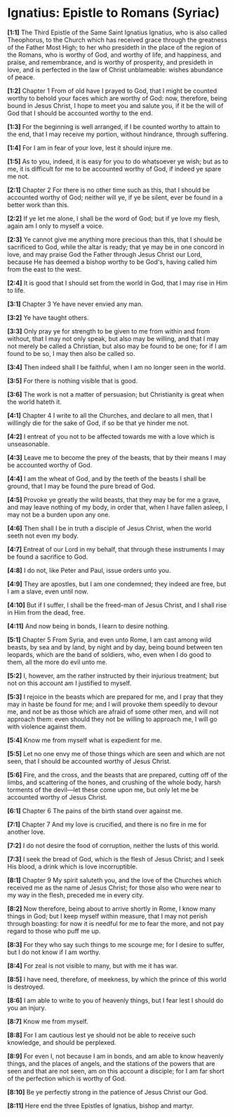 # Ignatius: Epistle to Romans (Syriac)

**[1:1]** The Third Epistle of the Same Saint Ignatius  Ignatius, who is also called Theophorus, to the Church which has received grace through the greatness of the Father Most High; to her who presideth in the place of the region of the Romans, who is worthy of God, and worthy of life, and happiness, and praise, and remembrance, and is worthy of prosperity, and presideth in love, and is perfected in the law of Christ unblameable: wishes abundance of peace.

**[1:2]** Chapter 1  From of old have I prayed to God, that I might be counted worthy to behold your faces which are worthy of God: now, therefore, being bound in Jesus Christ, I hope to meet you and salute you, if it be the will of God that I should be accounted worthy to the end.

**[1:3]** For the beginning is well arranged, if I be counted worthy to attain to the end, that I may receive my portion, without hindrance, through suffering.

**[1:4]** For I am in fear of your love, lest it should injure me.

**[1:5]** As to you, indeed, it is easy for you to do whatsoever ye wish; but as to me, it is difficult for me to be accounted worthy of God, if indeed ye spare me not.

**[2:1]** Chapter 2  For there is no other time such as this, that I should be accounted worthy of God; neither will ye, if ye be silent, ever be found in a better work than this.

**[2:2]** If ye let me alone, I shall be the word of God; but if ye love my flesh, again am I only to myself a voice.

**[2:3]** Ye cannot give me anything more precious than this, that I should be sacrificed to God, while the altar is ready; that ye may be in one concord in love, and may praise God the Father through Jesus Christ our Lord, because He has deemed a bishop worthy to be God's, having called him from the east to the west.

**[2:4]** It is good that I should set from the world in God, that I may rise in Him to life.

**[3:1]** Chapter 3  Ye have never envied any man.

**[3:2]** Ye have taught others.

**[3:3]** Only pray ye for strength to be given to me from within and from without, that I may not only speak, but also may be willing, and that I may not merely be called a Christian, but also may be found to be one; for if I am found to be so, I may then also be called so.

**[3:4]** Then indeed shall I be faithful, when I am no longer seen in the world.

**[3:5]** For there is nothing visible that is good.

**[3:6]** The work is not a matter of persuasion; but Christianity is great when the world hateth it.

**[4:1]** Chapter 4  I write to all the Churches, and declare to all men, that I willingly die for the sake of God, if so be that ye hinder me not.

**[4:2]** I entreat of you not to be affected towards me with a love which is unseasonable.

**[4:3]** Leave me to become the prey of the beasts, that by their means I may be accounted worthy of God.

**[4:4]** I am the wheat of God, and by the teeth of the beasts I shall be ground, that I may be found the pure bread of God.

**[4:5]** Provoke ye greatly the wild beasts, that they may be for me a grave, and may leave nothing of my body, in order that, when I have fallen asleep, I may not be a burden upon any one.

**[4:6]** Then shall I be in truth a disciple of Jesus Christ, when the world seeth not even my body.

**[4:7]** Entreat of our Lord in my behalf, that through these instruments I may be found a sacrifice to God.

**[4:8]** I do not, like Peter and Paul, issue orders unto you.

**[4:9]** They are apostles, but I am one condemned; they indeed are free, but I am a slave, even until now.

**[4:10]** But if I suffer, I shall be the freed-man of Jesus Christ, and I shall rise in Him from the dead, free.

**[4:11]** And now being in bonds, I learn to desire nothing.

**[5:1]** Chapter 5  From Syria, and even unto Rome, I am cast among wild beasts, by sea and by land, by night and by day, being bound between ten leopards, which are the band of soldiers, who, even when I do good to them, all the more do evil unto me.

**[5:2]** I, however, am the rather instructed by their injurious treatment; but not on this account am I justified to myself.

**[5:3]** I rejoice in the beasts which are prepared for me, and I pray that they may in haste be found for me; and I will provoke them speedily to devour me, and not be as those which are afraid of some other men, and will not approach them: even should they not be willing to approach me, I will go with violence against them.

**[5:4]** Know me from myself what is expedient for me.

**[5:5]** Let no one envy me of those things which are seen and which are not seen, that I should be accounted worthy of Jesus Christ.

**[5:6]** Fire, and the cross, and the beasts that are prepared, cutting off of the limbs, and scattering of the hones, and crushing of the whole body, harsh torments of the devil—let these come upon me, but only let me be accounted worthy of Jesus Christ.

**[6:1]** Chapter 6  The pains of the birth stand over against me.

**[7:1]** Chapter 7  And my love is crucified, and there is no fire in me for another love.

**[7:2]** I do not desire the food of corruption, neither the lusts of this world.

**[7:3]** I seek the bread of God, which is the flesh of Jesus Christ; and I seek His blood, a drink which is love incorruptible.

**[8:1]** Chapter 9  My spirit saluteth you, and the love of the Churches which received me as the name of Jesus Christ; for those also who were near to my way in the flesh, preceded me in every city.

**[8:2]** Now therefore, being about to arrive shortly in Rome, I know many things in God; but I keep myself within measure, that I may not perish through boasting: for now it is needful for me to fear the more, and not pay regard to those who puff me up.

**[8:3]** For they who say such things to me scourge me; for I desire to suffer, but I do not know if I am worthy.

**[8:4]** For zeal is not visible to many, but with me it has war.

**[8:5]** I have need, therefore, of meekness, by which the prince of this world is destroyed.

**[8:6]** I am able to write to you of heavenly things, but I fear lest I should do you an injury.

**[8:7]** Know me from myself.

**[8:8]** For I am cautious lest ye should not be able to receive such knowledge, and should be perplexed.

**[8:9]** For even I, not because I am in bonds, and am able to know heavenly things, and the places of angels, and the stations of the powers that are seen and that are not seen, am on this account a disciple; for I am far short of the perfection which is worthy of God.

**[8:10]** Be ye perfectly strong in the patience of Jesus Christ our God.

**[8:11]** Here end the three Epistles of Ignatius, bishop and martyr.

